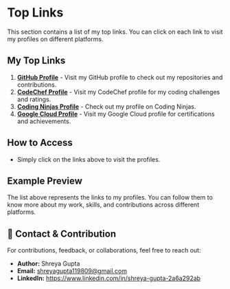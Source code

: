 # Top Links

This section contains a list of my top links. You can click on each link to visit my profiles on different platforms.

## My Top Links

1. **[GitHub Profile](https://github.com/ShreyaGupta90)** - Visit my GitHub profile to check out my repositories and contributions.
2. **[CodeChef Profile](https://www.codechef.com/users/colony_feat_48)** - Visit my CodeChef profile for my coding challenges and ratings.
3. **[Coding Ninjas Profile](https://www.naukri.com/code360/profile/8f7526dd-f810-4e40-b877-a200767d1c52)** - Check out my profile on Coding Ninjas.
4. **[Google Cloud Profile](https://www.cloudskillsboost.google/public_profiles/285100fa-d7a7-4e50-ba3c-112be44d3098)** - Visit my Google Cloud profile for certifications and achievements.

## How to Access

- Simply click on the links above to visit the profiles.

## Example Preview

The list above represents the links to my profiles. You can follow them to know more about my work, skills, and contributions across different platforms.

## 📩 Contact & Contribution

For contributions, feedback, or collaborations, feel free to reach out:  
- **Author:** Shreya Gupta
- **Email:** shreyagupta119809@gmail.com
- **LinkedIn:** https://www.linkedin.com/in/shreya-gupta-2a6a292ab

